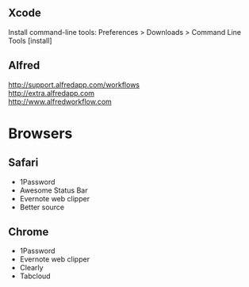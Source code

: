 ## Xcode
Install command-line tools: Preferences > Downloads > Command Line Tools [install]

## Alfred 
http://support.alfredapp.com/workflows  
http://extra.alfredapp.com  
http://www.alfredworkflow.com


# Browsers
## Safari
* 1Password
* Awesome Status Bar
* Evernote web clipper
* Better source

## Chrome
* 1Password
* Evernote web clipper
* Clearly
* Tabcloud